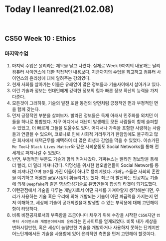 # Today I leanred(21.02.08)
<br>


## CS50 Week 10 : Ethics

### 마지막수업

1. 마지막 수업은 윤리라는 제목을 달고 나왔다. 실제로 Week 9까지의 내용과는 달리 컴퓨터 사이언스에 대한 직접적인 내용보다, 지금까지의 수업을 회고하고 컴퓨터 사이언스의 윤리성에 대해 알려주는 강의였다.
2. 현재 사회를 살아가는 이들은 유래없이 많은 정보들과 기술사이에서 살아가고 있다.
3. 이런 기술과 정보는 현대인에게 강력한 정보의 힘과 빠른 정보 확산의 능력을 가져다준다.
4. 모든것이 그러하듯, 기술의 발전 또한 동전의 양면처럼 긍정적인 면과 부정적인 면을 함께 갖는다.
5. 먼저 긍정적인 부분을 살펴보자. 빨라진 정보들은 독재 아래서 민주화를 외치던 이들을 하나로 통합했다. 지구 어디에서 재난이 발생해도 모든 사람들이 함께 슬퍼할 수 있었고, 더 빠르게 그들을 도울수도 있다. 어디서나 가족을 포함한 사랑하는 사람들과 연결될 수 있으며, 코로나로 인해 사회적 거리두기가 한참임에도 불구하고 많은 회사에서 재택근무를 채택하여 더 많은 희생과 감염을 막을 수 있었다. 
이슈가된 `Me Too`나 `Black Lives Matter`와 같은 사회운동도 Social Networks를 통해 전세계로 퍼져나갈 수 있었다.
6. 반면, 부정적인 부분도 기술과 함께 커져나갔다. 가짜뉴스는 빨라진 정보망을 통해 더 빨리, 더 멀리 퍼져나갔다. 익명성을 위시한 혐오발언들이 Social Networ를 통해 퍼져나갔으며 `혐오`를 가진 이들이 하나로 뭉치게했다. 가짜뉴스들은 사회의 혼란을 야기하고 어떨땐 금융시장이 휘둘리기도 했다. 최근 더 발전하는 인공지능 기술에 의해 `Deepfake`와 같은 영상합성기술로 유명인들이 합성의 타겟이 되기도했다.
7. 이런관점에서 기술을 다루는 개발자로서 어떤 자세를 가져야할지 생각해본다면, 우리가 사용하는 기술 혹은 우리에 의해 개발되는 기술이 어떤 파급력을 가지는지 먼저 이해하고, 세상에 기술이 공개되었을때 발생할 수 있는 부작용에 대해 고민해야함이 타당하다.
8. 비록 비전공자로서의 부족함을 조금이나마 채우기 위해 수강을 시작한 `CS50`지만 `컴퓨터 사이언스와 개발분야에서의 윤리`라는 인사이트를 얻게되었다. 비록 내가 세상을 변화시킬만한, 혹은 세상이 놀랄만한 기술을 개발하거나 사용하지 못하는 단계지만 어느단계에서든 기술을 사용함에 있어 윤리적인 측면을 먼저 고민해야 할것이다.
